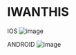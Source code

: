 # IWANTHIS

IOS
![image](https://user-images.githubusercontent.com/116235243/212492422-fa127e92-e417-405e-9582-00ac7376d2ad.png)

ANDROID
![image](https://user-images.githubusercontent.com/116235243/212492427-7b1e1f62-de9b-4bf3-93d3-bc36870b64fd.png)
